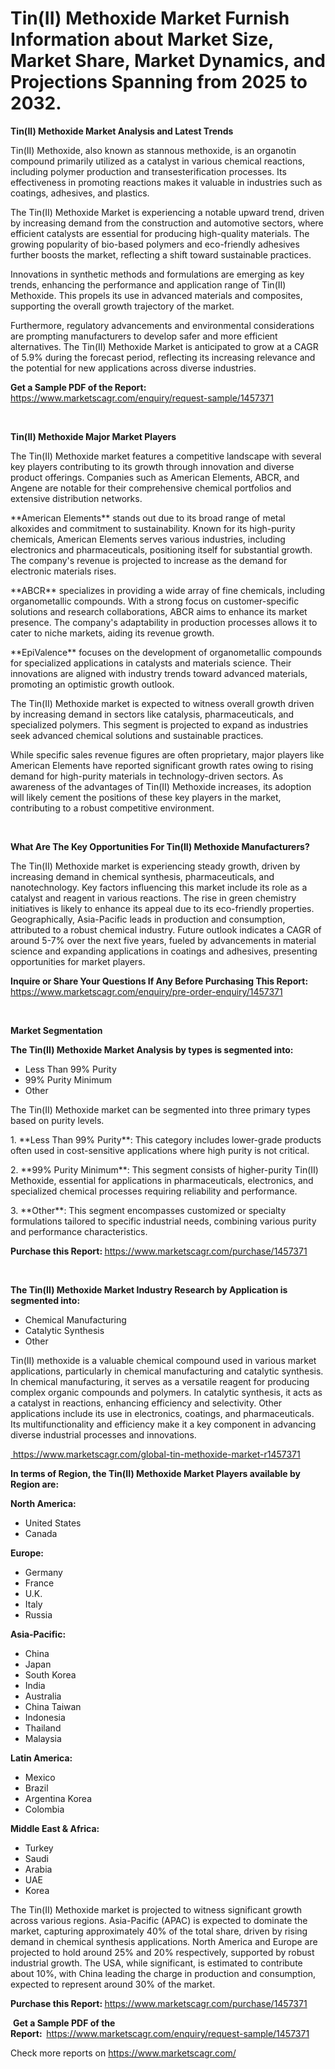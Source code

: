 <p><h1>Tin(II) Methoxide Market Furnish Information about Market Size, Market Share, Market Dynamics, and Projections Spanning from 2025 to 2032.</h1></p><p><strong>Tin(II) Methoxide Market Analysis and Latest Trends</strong></p>
<p><p>Tin(II) Methoxide, also known as stannous methoxide, is an organotin compound primarily utilized as a catalyst in various chemical reactions, including polymer production and transesterification processes. Its effectiveness in promoting reactions makes it valuable in industries such as coatings, adhesives, and plastics.</p><p>The Tin(II) Methoxide Market is experiencing a notable upward trend, driven by increasing demand from the construction and automotive sectors, where efficient catalysts are essential for producing high-quality materials. The growing popularity of bio-based polymers and eco-friendly adhesives further boosts the market, reflecting a shift toward sustainable practices.</p><p>Innovations in synthetic methods and formulations are emerging as key trends, enhancing the performance and application range of Tin(II) Methoxide. This propels its use in advanced materials and composites, supporting the overall growth trajectory of the market.</p><p>Furthermore, regulatory advancements and environmental considerations are prompting manufacturers to develop safer and more efficient alternatives. The Tin(II) Methoxide Market is anticipated to grow at a CAGR of 5.9% during the forecast period, reflecting its increasing relevance and the potential for new applications across diverse industries.</p></p>
<p><strong>Get a Sample PDF of the Report:&nbsp;</strong> <a href="https://www.marketscagr.com/enquiry/request-sample/1457371?utm_campaign=3510&utm_medium=2&utm_source=Github&utm_content=ia&utm_term=04042025&utm_id=tinii-methoxide">https://www.marketscagr.com/enquiry/request-sample/1457371</a></p>
<p>&nbsp;</p>
<p><strong>Tin(II) Methoxide Major Market Players</strong></p>
<p><p>The Tin(II) Methoxide market features a competitive landscape with several key players contributing to its growth through innovation and diverse product offerings. Companies such as American Elements, ABCR, and Angene are notable for their comprehensive chemical portfolios and extensive distribution networks.</p><p>**American Elements** stands out due to its broad range of metal alkoxides and commitment to sustainability. Known for its high-purity chemicals, American Elements serves various industries, including electronics and pharmaceuticals, positioning itself for substantial growth. The company's revenue is projected to increase as the demand for electronic materials rises.</p><p>**ABCR** specializes in providing a wide array of fine chemicals, including organometallic compounds. With a strong focus on customer-specific solutions and research collaborations, ABCR aims to enhance its market presence. The company's adaptability in production processes allows it to cater to niche markets, aiding its revenue growth.</p><p>**EpiValence** focuses on the development of organometallic compounds for specialized applications in catalysts and materials science. Their innovations are aligned with industry trends toward advanced materials, promoting an optimistic growth outlook.</p><p>The Tin(II) Methoxide market is expected to witness overall growth driven by increasing demand in sectors like catalysis, pharmaceuticals, and specialized polymers. This segment is projected to expand as industries seek advanced chemical solutions and sustainable practices.</p><p>While specific sales revenue figures are often proprietary, major players like American Elements have reported significant growth rates owing to rising demand for high-purity materials in technology-driven sectors. As awareness of the advantages of Tin(II) Methoxide increases, its adoption will likely cement the positions of these key players in the market, contributing to a robust competitive environment.</p></p>
<p>&nbsp;</p>
<p><strong>What Are The Key Opportunities For Tin(II) Methoxide Manufacturers?</strong></p>
<p><p>The Tin(II) Methoxide market is experiencing steady growth, driven by increasing demand in chemical synthesis, pharmaceuticals, and nanotechnology. Key factors influencing this market include its role as a catalyst and reagent in various reactions. The rise in green chemistry initiatives is likely to enhance its appeal due to its eco-friendly properties. Geographically, Asia-Pacific leads in production and consumption, attributed to a robust chemical industry. Future outlook indicates a CAGR of around 5-7% over the next five years, fueled by advancements in material science and expanding applications in coatings and adhesives, presenting opportunities for market players.</p></p>
<p><strong>Inquire or Share Your Questions If Any Before Purchasing This Report:</strong> <a href="https://www.marketscagr.com/enquiry/pre-order-enquiry/1457371?utm_campaign=3510&utm_medium=2&utm_source=Github&utm_content=ia&utm_term=04042025&utm_id=tinii-methoxide">https://www.marketscagr.com/enquiry/pre-order-enquiry/1457371</a></p>
<p>&nbsp;</p>
<p><strong>Market Segmentation</strong></p>
<p><strong>The Tin(II) Methoxide Market Analysis by types is segmented into:</strong></p>
<p><ul><li>Less Than 99% Purity</li><li>99% Purity Minimum</li><li>Other</li></ul></p>
<p><p>The Tin(II) Methoxide market can be segmented into three primary types based on purity levels. </p><p>1. **Less Than 99% Purity**: This category includes lower-grade products often used in cost-sensitive applications where high purity is not critical.</p><p>2. **99% Purity Minimum**: This segment consists of higher-purity Tin(II) Methoxide, essential for applications in pharmaceuticals, electronics, and specialized chemical processes requiring reliability and performance.</p><p>3. **Other**: This segment encompasses customized or specialty formulations tailored to specific industrial needs, combining various purity and performance characteristics.</p></p>
<p><strong>Purchase this Report:&nbsp;</strong><a href="https://www.marketscagr.com/purchase/1457371?utm_campaign=3510&utm_medium=2&utm_source=Github&utm_content=ia&utm_term=04042025&utm_id=tinii-methoxide">https://www.marketscagr.com/purchase/1457371</a></p>
<p>&nbsp;</p>
<p><strong>The Tin(II) Methoxide Market Industry Research by Application is segmented into:</strong></p>
<p><ul><li>Chemical Manufacturing</li><li>Catalytic Synthesis</li><li>Other</li></ul></p>
<p><p>Tin(II) methoxide is a valuable chemical compound used in various market applications, particularly in chemical manufacturing and catalytic synthesis. In chemical manufacturing, it serves as a versatile reagent for producing complex organic compounds and polymers. In catalytic synthesis, it acts as a catalyst in reactions, enhancing efficiency and selectivity. Other applications include its use in electronics, coatings, and pharmaceuticals. Its multifunctionality and efficiency make it a key component in advancing diverse industrial processes and innovations.</p></p>
<p><a href="https://www.marketscagr.com/global-tin-methoxide-market-r1457371?utm_campaign=3510&utm_medium=2&utm_source=Github&utm_content=ia&utm_term=04042025&utm_id=tinii-methoxide">&nbsp;https://www.marketscagr.com/global-tin-methoxide-market-r1457371</a></p>
<p><strong>In terms of Region, the Tin(II) Methoxide Market Players available by Region are:</strong></p>
<p>
    <p> <strong> North America: </strong>
        <ul>
            <li>United States</li>
            <li>Canada</li>
        </ul>
        </p> 
    <p> <strong> Europe: </strong>
        <ul>
            <li>Germany</li>
            <li>France</li>
            <li>U.K.</li>
            <li>Italy</li>
            <li>Russia</li>
        </ul>
        </p> 
    <p> <strong> Asia-Pacific: </strong>
        <ul>
            <li>China</li>
            <li>Japan</li>
            <li>South Korea</li>
            <li>India</li>
            <li>Australia</li>
            <li>China Taiwan</li>
            <li>Indonesia</li>
            <li>Thailand</li>
            <li>Malaysia</li>
        </ul>
        </p> 
    <p> <strong> Latin America: </strong>
        <ul>
            <li>Mexico</li>
            <li>Brazil</li>
            <li>Argentina Korea</li>
            <li>Colombia</li>
        </ul>
        </p> 
    <p> <strong> Middle East & Africa: </strong>
        <ul>
            <li>Turkey</li>
            <li>Saudi</li>
            <li>Arabia</li>
            <li>UAE</li>
            <li>Korea</li>
        </ul>
    </p>
    </p>
<p><p>The Tin(II) Methoxide market is projected to witness significant growth across various regions. Asia-Pacific (APAC) is expected to dominate the market, capturing approximately 40% of the total share, driven by rising demand in chemical synthesis applications. North America and Europe are projected to hold around 25% and 20% respectively, supported by robust industrial growth. The USA, while significant, is estimated to contribute about 10%, with China leading the charge in production and consumption, expected to represent around 30% of the market.</p></p>
<p><strong>Purchase this Report: </strong><a href="https://www.marketscagr.com/purchase/1457371?utm_campaign=3510&utm_medium=2&utm_source=Github&utm_content=ia&utm_term=04042025&utm_id=tinii-methoxide">https://www.marketscagr.com/purchase/1457371</a></p>
<p>&nbsp;<strong>Get a Sample PDF of the Report:&nbsp;&nbsp;</strong><a href="https://www.marketscagr.com/enquiry/request-sample/1457371?utm_campaign=3510&utm_medium=2&utm_source=Github&utm_content=ia&utm_term=04042025&utm_id=tinii-methoxide">https://www.marketscagr.com/enquiry/request-sample/1457371</a></p>
<p><strong></strong></p>
<p>Check more reports on <a href="https://www.marketscagr.com/?utm_campaign=3510&utm_medium=2&utm_source=Github&utm_content=ia&utm_term=04042025&utm_id=tinii-methoxide">https://www.marketscagr.com/</a></p>